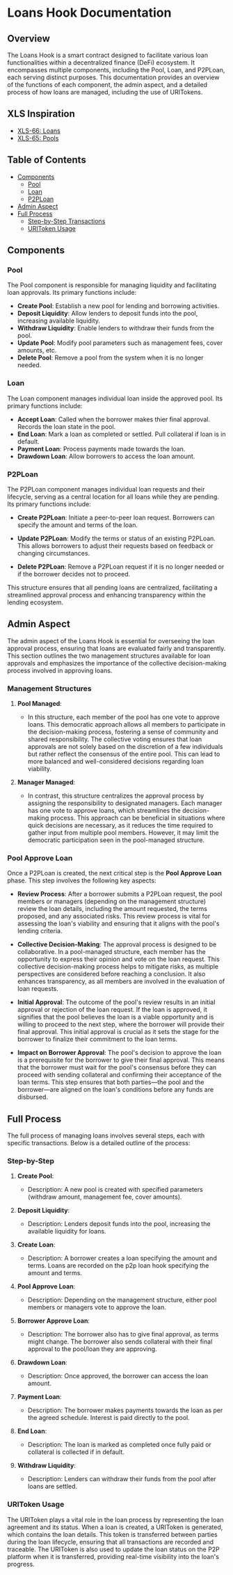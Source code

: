 # Loans Hook Documentation

## Overview

The Loans Hook is a smart contract designed to facilitate various loan functionalities within a decentralized finance (DeFi) ecosystem. It encompasses multiple components, including the Pool, Loan, and P2PLoan, each serving distinct purposes. This documentation provides an overview of the functions of each component, the admin aspect, and a detailed process of how loans are managed, including the use of URITokens.

## XLS Inspiration

- [XLS-66: Loans](https://github.com/XRPLF/XRPL-Standards/discussions/190)
- [XLS-65: Pools](https://github.com/XRPLF/XRPL-Standards/discussions/192)

## Table of Contents

- [Components](#components)
  - [Pool](#pool)
  - [Loan](#loan)
  - [P2PLoan](#p2ploan)
- [Admin Aspect](#admin-aspect)
- [Full Process](#full-process)
  - [Step-by-Step Transactions](#step-by-step)
  - [URIToken Usage](#uritoken-usage)

## Components

### Pool

The Pool component is responsible for managing liquidity and facilitating loan approvals. Its primary functions include:

- **Create Pool**: Establish a new pool for lending and borrowing activities.
- **Deposit Liquidity**: Allow lenders to deposit funds into the pool, increasing available liquidity.
- **Withdraw Liquidity**: Enable lenders to withdraw their funds from the pool.
- **Update Pool**: Modify pool parameters such as management fees, cover amounts, etc.
- **Delete Pool**: Remove a pool from the system when it is no longer needed.

### Loan

The Loan component manages individual loan inside the approved pool. Its primary functions include:

- **Accept Loan**: Called when the borrower makes thier final approval. Records the loan state in the pool.
- **End Loan**: Mark a loan as completed or settled. Pull collateral if loan is in default.
- **Payment Loan**: Process payments made towards the loan.
- **Drawdown Loan**: Allow borrowers to access the loan amount.

### P2PLoan

The P2PLoan component manages individual loan requests and their lifecycle, serving as a central location for all loans while they are pending. Its primary functions include:

- **Create P2PLoan**: Initiate a peer-to-peer loan request. Borrowers can specify the amount and terms of the loan.
  
- **Update P2PLoan**: Modify the terms or status of an existing P2PLoan. This allows borrowers to adjust their requests based on feedback or changing circumstances.

- **Delete P2PLoan**: Remove a P2PLoan request if it is no longer needed or if the borrower decides not to proceed.

This structure ensures that all pending loans are centralized, facilitating a streamlined approval process and enhancing transparency within the lending ecosystem.

## Admin Aspect

The admin aspect of the Loans Hook is essential for overseeing the loan approval process, ensuring that loans are evaluated fairly and transparently. This section outlines the two management structures available for loan approvals and emphasizes the importance of the collective decision-making process involved in approving loans.

### Management Structures

1. **Pool Managed**: 
   - In this structure, each member of the pool has one vote to approve loans. This democratic approach allows all members to participate in the decision-making process, fostering a sense of community and shared responsibility. The collective voting ensures that loan approvals are not solely based on the discretion of a few individuals but rather reflect the consensus of the entire pool. This can lead to more balanced and well-considered decisions regarding loan viability.

2. **Manager Managed**: 
   - In contrast, this structure centralizes the approval process by assigning the responsibility to designated managers. Each manager has one vote to approve loans, which streamlines the decision-making process. This approach can be beneficial in situations where quick decisions are necessary, as it reduces the time required to gather input from multiple pool members. However, it may limit the democratic participation seen in the pool-managed structure.

### Pool Approve Loan

Once a P2PLoan is created, the next critical step is the **Pool Approve Loan** phase. This step involves the following key aspects:

- **Review Process**: After a borrower submits a P2PLoan request, the pool members or managers (depending on the management structure) review the loan details, including the amount requested, the terms proposed, and any associated risks. This review process is vital for assessing the loan's viability and ensuring that it aligns with the pool's lending criteria.

- **Collective Decision-Making**: The approval process is designed to be collaborative. In a pool-managed structure, each member has the opportunity to express their opinion and vote on the loan request. This collective decision-making process helps to mitigate risks, as multiple perspectives are considered before reaching a conclusion. It also enhances transparency, as all members are involved in the evaluation of loan requests.

- **Initial Approval**: The outcome of the pool's review results in an initial approval or rejection of the loan request. If the loan is approved, it signifies that the pool believes the loan is a viable opportunity and is willing to proceed to the next step, where the borrower will provide their final approval. This initial approval is crucial as it sets the stage for the borrower to finalize their commitment to the loan terms.

- **Impact on Borrower Approval**: The pool's decision to approve the loan is a prerequisite for the borrower to give their final approval. This means that the borrower must wait for the pool's consensus before they can proceed with sending collateral and confirming their acceptance of the loan terms. This step ensures that both parties—the pool and the borrower—are aligned on the loan's conditions before any funds are disbursed.

## Full Process

The full process of managing loans involves several steps, each with specific transactions. Below is a detailed outline of the process:

### Step-by-Step

1. **Create Pool**: 
   - Description: A new pool is created with specified parameters (withdraw amount, management fee, cover amounts).

2. **Deposit Liquidity**: 
   - Description: Lenders deposit funds into the pool, increasing the available liquidity for loans.

3. **Create Loan**: 
   - Description: A borrower creates a loan specifying the amount and terms. Loans are recorded on the p2p loan hook specifying the amount and terms.

4. **Pool Approve Loan**: 
   - Description: Depending on the management structure, either pool members or managers vote to approve the loan.

5. **Borrower Approve Loan**: 
   - Description: The borrower also has to give final approval, as terms might change. The borrower also sends collateral with their final approval to the pool/loan they are approving.

6. **Drawdown Loan**: 
   - Description: Once approved, the borrower can access the loan amount.

7. **Payment Loan**: 
   - Description: The borrower makes payments towards the loan as per the agreed schedule. Interest is paid directly to the pool.

8. **End Loan**: 
   - Description: The loan is marked as completed once fully paid or collateral is collected if in default.

9. **Withdraw Liquidity**: 
   - Description: Lenders can withdraw their funds from the pool after loans are settled.

### URIToken Usage

The URIToken plays a vital role in the loan process by representing the loan agreement and its status. When a loan is created, a URIToken is generated, which contains the loan details. This token is transferred between parties during the loan lifecycle, ensuring that all transactions are recorded and traceable. The URIToken is also used to update the loan status on the P2P platform when it is transferred, providing real-time visibility into the loan's progress.
